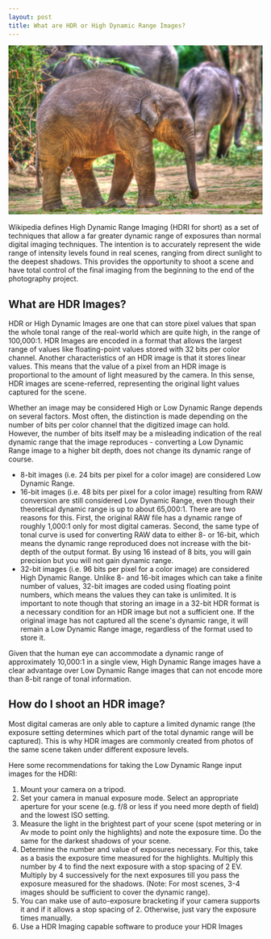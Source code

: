 ```yaml
---
layout: post
title: What are HDR or High Dynamic Range Images?
---
```


[![Baby Elephant at the Bannerghatta National Park (Bangalore))](/static/2006/hdr-baby-elephant.jpg)](http://www.flickr.com/photos/brajeshwar/6126993228/)

Wikipedia defines High Dynamic Range Imaging (HDRI for short) as a set of techniques that allow a far greater dynamic range of exposures than normal digital imaging techniques. The intention is to accurately represent the wide range of intensity levels found in real scenes, ranging from direct sunlight to the deepest shadows. This provides the opportunity to shoot a scene and have total control of the final imaging from the beginning to the end of the photography project.

## What are HDR Images?

HDR or High Dynamic Images are one that can store pixel values that span the whole tonal range of the real-world which are quite high, in the range of 100,000:1. HDR Images are encoded in a format that allows the largest range of values like floating-point values stored with 32 bits per color channel. Another characteristics of an HDR image is that it stores linear values. This means that the value of a pixel from an HDR image is proportional to the amount of light measured by the camera. In this sense, HDR images are scene-referred, representing the original light values captured for the scene.

Whether an image may be considered High or Low Dynamic Range depends on several factors. Most often, the distinction is made depending on the number of bits per color channel that the digitized image can hold. However, the number of bits itself may be a misleading indication of the real dynamic range that the image reproduces - converting a Low Dynamic Range image to a higher bit depth, does not change its dynamic range of course.

- 8-bit images (i.e. 24 bits per pixel for a color image) are considered Low Dynamic Range.
- 16-bit images (i.e. 48 bits per pixel for a color image) resulting from RAW conversion are still considered Low Dynamic Range, even though their theoretical dynamic range is up to about 65,000:1. There are two reasons for this. First, the original RAW file has a dynamic range of roughly 1,000:1 only for most digital cameras. Second, the same type of tonal curve is used for converting RAW data to either 8- or 16-bit, which means the dynamic range reproduced does not increase with the bit-depth of the output format. By using 16 instead of 8 bits, you will gain precision but you will not gain dynamic range.
- 32-bit images (i.e. 96 bits per pixel for a color image) are considered High Dynamic Range. Unlike 8- and 16-bit images which can take a finite number of values, 32-bit images are coded using floating point numbers, which means the values they can take is unlimited. It is important to note though that storing an image in a 32-bit HDR format is a necessary condition for an HDR image but not a sufficient one. If the original image has not captured all the scene's dynamic range, it will remain a Low Dynamic Range image, regardless of the format used to store it.

Given that the human eye can accommodate a dynamic range of approximately 10,000:1 in a single view, High Dynamic Range images have a clear advantage over Low Dynamic Range images that can not encode more than 8-bit range of tonal information.

## How do I shoot an HDR image?

Most digital cameras are only able to capture a limited dynamic range (the exposure setting determines which part of the total dynamic range will be captured). This is why HDR images are commonly created from photos of the same scene taken under different exposure levels.

Here some recommendations for taking the Low Dynamic Range input images for the HDRI:

1. Mount your camera on a tripod.
1. Set your camera in manual exposure mode. Select an appropriate aperture for your scene (e.g. f/8 or less if you need more depth of field) and the lowest ISO setting.
1. Measure the light in the brightest part of your scene (spot metering or in Av mode to point only the highlights) and note the exposure time. Do the same for the darkest shadows of your scene.
1. Determine the number and value of exposures necessary. For this, take as a basis the exposure time measured for the highlights. Multiply this number by 4 to find the next exposure with a stop spacing of 2 EV. Multiply by 4 successively for the next exposures till you pass the exposure measured for the shadows. (Note: For most scenes, 3-4 images should be sufficient to cover the dynamic range).
1. You can make use of auto-exposure bracketing if your camera supports it and if it allows a stop spacing of 2. Otherwise, just vary the exposure times manually.
1. Use a HDR Imaging capable software to produce your HDR Images